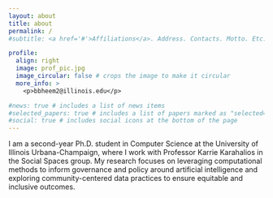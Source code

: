 ```yaml
---
layout: about
title: about
permalink: /
#subtitle: <a href='#'>Affiliations</a>. Address. Contacts. Motto. Etc.

profile:
  align: right
  image: prof_pic.jpg
  image_circular: false # crops the image to make it circular
  more_info: >
    <p>bbheem2@illinois.edu</p>

#news: true # includes a list of news items
#selected_papers: true # includes a list of papers marked as "selected={true}"
#social: true # includes social icons at the bottom of the page
---
```


I am a second-year Ph.D. student in Computer Science at the University of Illinois Urbana-Champaign, where I work with Professor Karrie Karahalios in the Social Spaces group. My research focuses on leveraging computational methods to inform governance and policy around artificial intelligence and exploring community-centered data practices to ensure equitable and inclusive outcomes.
